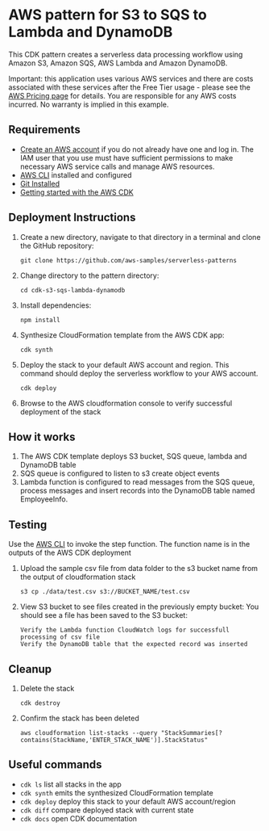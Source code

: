 # AWS pattern for S3 to SQS to Lambda and DynamoDB

This CDK pattern creates a serverless data processing workflow using Amazon S3, Amazon SQS, AWS Lambda and Amazon DynamoDB.

Important: this application uses various AWS services and there are costs associated with these services after the Free Tier usage - please see the [AWS Pricing page](https://aws.amazon.com/pricing/) for details. You are responsible for any AWS costs incurred. No warranty is implied in this example.

## Requirements

* [Create an AWS account](https://portal.aws.amazon.com/gp/aws/developer/registration/index.html) if you do not already have one and log in. The IAM user that you use must have sufficient permissions to make necessary AWS service calls and manage AWS resources.
* [AWS CLI](https://docs.aws.amazon.com/cli/latest/userguide/install-cliv2.html) installed and configured
* [Git Installed](https://git-scm.com/book/en/v2/Getting-Started-Installing-Git)
* [Getting started with the AWS CDK](https://docs.aws.amazon.com/cdk/v2/guide/getting_started.html)

## Deployment Instructions

 1. Create a new directory, navigate to that directory in a terminal and clone the GitHub repository:
    ```
    git clone https://github.com/aws-samples/serverless-patterns
    ```
 2. Change directory to the pattern directory:
     ```
     cd cdk-s3-sqs-lambda-dynamodb
     ```
 3. Install dependencies:
     ```
     npm install
     ```

 4. Synthesize CloudFormation template from the AWS CDK app:
     ```
     cdk synth
     ```
 5. Deploy the stack to your default AWS account and region. This command should deploy the serverless workflow to your AWS account.
     ```
     cdk deploy
     ```
 6. Browse to the AWS cloudformation console to verify successful deployment of the stack

## How it works

1. The AWS CDK  template deploys S3 bucket, SQS queue, lambda and DynamoDB table 
2. SQS queue is configured to listen to s3 create object events
3. Lambda function is configured to read messages from the SQS queue, process messages and insert records into the DynamoDB table named EmployeeInfo.

## Testing

Use the [AWS CLI](https://docs.aws.amazon.com/cli/latest/userguide/install-cliv2.html) to invoke the step function. The function name is in the outputs of the AWS CDK deployment

 1. Upload the sample csv file from data folder to the s3 bucket name from the output of cloudformation stack
    ```
    s3 cp ./data/test.csv s3://BUCKET_NAME/test.csv
    ```
 2. View S3 bucket to see files created in the previously empty bucket: You should see a file has been saved to the S3 bucket:
    ```
    Verify the Lambda function CloudWatch logs for successfull processing of csv file
    Verify the DynamoDB table that the expected record was inserted
    ```

## Cleanup

 1. Delete the stack
    ```
    cdk destroy
    ```
 2. Confirm the stack has been deleted
    ```
    aws cloudformation list-stacks --query "StackSummaries[?contains(StackName,'ENTER_STACK_NAME')].StackStatus"
    ```

## Useful commands

 * `cdk ls`          list all stacks in the app
 * `cdk synth`       emits the synthesized CloudFormation template
 * `cdk deploy`      deploy this stack to your default AWS account/region
 * `cdk diff`        compare deployed stack with current state
 * `cdk docs`        open CDK documentation
